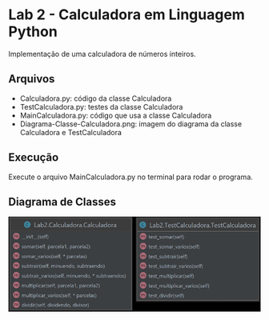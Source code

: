 # Lab 2 - Calculadora em Linguagem Python

Implementação de uma calculadora de números inteiros.


## Arquivos

- Calculadora.py: código da classe Calculadora
- TestCalculadora.py: testes da classe Calculadora
- MainCalculadora.py: código que usa a classe Calculadora
- Diagrama-Classe-Calculadora.png: imagem do diagrama da classe Calculadora e TestCalculadora

## Execução

Execute o arquivo MainCalculadora.py no terminal para rodar o programa.

## Diagrama de Classes

![UML - Classe Caculadora e TestCalculadora](Diagrama-Classe-Calculadora.png)